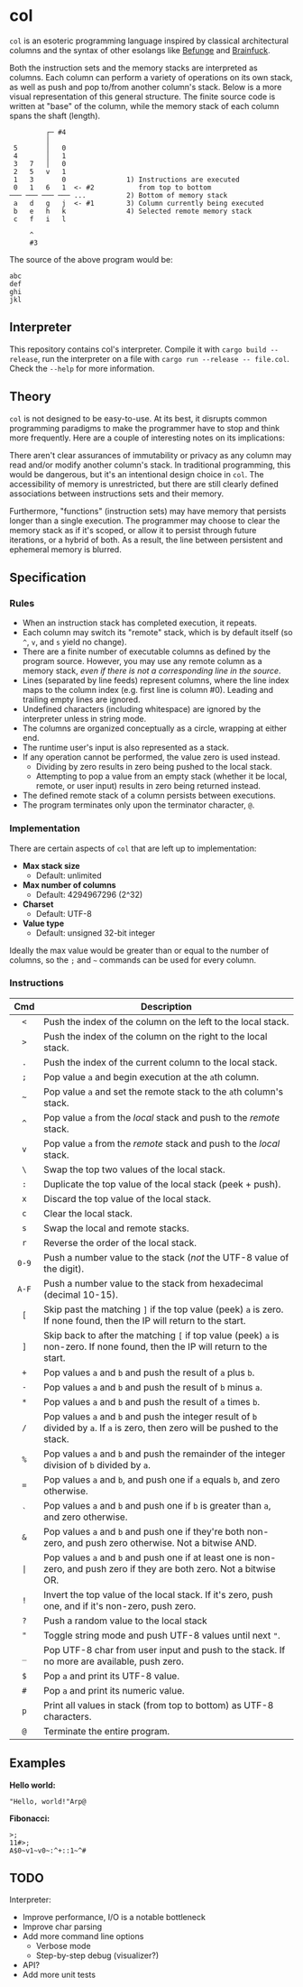 # col

`col` is an esoteric programming language inspired by classical architectural columns and the syntax of other esolangs like [Befunge](https://esolangs.org/wiki/Befunge) and [Brainfuck](https://esolangs.org/wiki/Brainfuck).

Both the instruction sets and the memory stacks are interpreted as columns. Each column can perform a variety of operations on its own stack, as well as push and pop to/from another column's stack. Below is a more visual representation of this general structure. The finite source code is written at "base" of the column, while the memory stack of each column spans the shaft (length).

```
         ┌─ #4
         │
 5       │   0
 4       │   1
 3   7   │   0
 2   5   v   1
 1   3       0               1) Instructions are executed
 0   1   6   1  <- #2           from top to bottom
─── ─── ─── ─── ...          2) Bottom of memory stack                
 a   d   g   j  <- #1        3) Column currently being executed
 b   e   h   k               4) Selected remote memory stack          
 c   f   i   l

     ^
     #3
```

The source of the above program would be:

```
abc
def
ghi
jkl
```

## Interpreter

This repository contains col's interpreter. Compile it with `cargo build --release`, run the interpreter on a file with `cargo run --release -- file.col`. Check the `--help` for more information.

## Theory

`col` is not designed to be easy-to-use. At its best, it disrupts common programming paradigms to make the programmer have to stop and think more frequently. Here are a couple of interesting notes on its implications:

There aren't clear assurances of immutability or privacy as any column may read and/or modify another column's stack. In traditional programming, this would be dangerous, but it's an intentional design choice in `col`. The accessibility of memory is unrestricted, but there are still clearly defined associations between instructions sets and their memory.

Furthermore, "functions" (instruction sets) may have memory that persists longer than a single execution. The programmer may choose to clear the memory stack as if it's scoped, or allow it to persist through future iterations, or a hybrid of both. As a result, the line between persistent and ephemeral memory is blurred.

## Specification

### Rules

- When an instruction stack has completed execution, it repeats.
- Each column may switch its "remote" stack, which is by default itself (so `^`, `v`, and `s` yield no change).
- There are a finite number of executable columns as defined by the program source. However, you may use any remote column as a memory stack, *even if there is not a corresponding line in the source*.
- Lines (separated by line feeds) represent columns, where the line index maps to the column index (e.g. first line is column \#0). Leading and trailing empty lines are ignored.
- Undefined characters (including whitespace) are ignored by the interpreter unless in string mode.
- The columns are organized conceptually as a circle, wrapping at either end.
- The runtime user's input is also represented as a stack.
- If any operation cannot be performed, the value zero is used instead.
	- Dividing by zero results in zero being pushed to the local stack.
	- Attempting to pop a value from an empty stack (whether it be local, remote, or user input) results in zero being returned instead.
- The defined remote stack of a column persists between executions.
- The program terminates only upon the terminator character, `@`.

### Implementation

There are certain aspects of `col` that are left up to implementation:

- **Max stack size**
    - Default: unlimited
- **Max number of columns**
    - Default: 4294967296 (2^32)
- **Charset**
    - Default: UTF-8
- **Value type**
    - Default: unsigned 32-bit integer
    
Ideally the max value would be greater than or equal to the number of columns, so the `;` and `~` commands can be used for every column.

### Instructions

| Cmd | Description                                                                                                                      |
|:---:|----------------------------------------------------------------------------------------------------------------------------------|
| `<` | Push the index of the column on the left to the local stack.                                                                     |
| `>` | Push the index of the column on the right to the local stack.                                                                    |
| `.` | Push the index of the current column to the local stack.                                                                         |
| `;` | Pop value `a` and begin execution at the `a`th column.                                                                           |
| `~` | Pop value `a` and set the remote stack to the `a`th column's stack.                                                              |
| `^` | Pop value `a` from the *local* stack and push to the *remote* stack.                                                             |
| `v` | Pop value `a` from the *remote* stack and push to the *local* stack.                                                             |
| `\` | Swap the top two values of the local stack.                                                                                      |
| `:` | Duplicate the top value of the local stack (peek + push).                                                                        |
| `x` | Discard the top value of the local stack.                                                                                        |
| `c` | Clear the local stack.                                                                                                           |
| `s` | Swap the local and remote stacks.                                                                                                |
| `r` | Reverse the order of the local stack.                                                                                            |
|`0-9`| Push a number value to the stack (*not* the UTF-8 value of the digit).                                                           |
|`A-F`| Push a number value to the stack from hexadecimal (decimal 10-15).                                                               | 
| `[` | Skip past the matching `]` if the top value (peek) `a` is zero. If none found, then the IP will return to the start.             |
| `]` | Skip back to after the matching `[` if top value (peek) `a` is non-zero. If none found, then the IP will return to the start.    |
| `+` | Pop values `a` and `b` and push the result of `a` plus `b`.                                                                      |
| `-` | Pop values `a` and `b` and push the result of `b` minus `a`.                                                                     |
| `*` | Pop values `a` and `b` and push the result of `a` times `b`.                                                                     |
| `/` | Pop values `a` and `b` and push the integer result of `b` divided by `a`. If `a` is zero, then zero will be pushed to the stack. |
| `%` | Pop values `a` and `b` and push the remainder of the integer division of `b` divided by `a`.                                     |
| `=` | Pop values `a` and `b`, and push one if `a` equals `b`, and zero otherwise.                                                      |
|`` ` ``| Pop values `a` and `b` and push one if `b` is greater than `a`, and zero otherwise.                                            |
| `&` | Pop values `a` and `b` and push one if they're both non-zero, and push zero otherwise. Not a bitwise AND.                        |
|`\|` | Pop values `a` and `b` and push one if at least one is non-zero, and push zero if they are both zero. Not a bitwise OR.          |
| `!` | Invert the top value of the local stack. If it's zero, push one, and if it's non-zero, push zero.                                |
| `?` | Push a random value to the local stack                                                                                           |
| `"` | Toggle string mode and push UTF-8 values until next `"`.                                                                         |
| `_` | Pop UTF-8 char from user input and push to the stack. If no more are available, push zero.                                       |
| `$` | Pop `a` and print its UTF-8 value.                                                                                               |
| `#` | Pop `a` and print its numeric value.                                                                                             |
| `p` | Print all values in stack (from top to bottom) as UTF-8 characters.                                                              |
| `@` | Terminate the entire program.                                                                                                    |

## Examples

**Hello world:**

```
"Hello, world!"Arp@
```

**Fibonacci:**
```
>;
11#>;
A$0~v1~v0~:^+::1~^#
```

## TODO

Interpreter:
- Improve performance, I/O is a notable bottleneck
- Improve char parsing
- Add more command line options
    - Verbose mode
    - Step-by-step debug (visualizer?)
- API?
- Add more unit tests